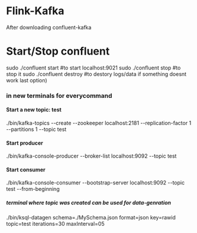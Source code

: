 # Flink-Kafka

After downloading confluent-kafka

# Start/Stop confluent
sudo ./confluent start #to start localhost:9021
sudo ./confluent stop #to stop it
sudo ./confluent destroy #to destory logs/data if something doesnt work last option)

### in new terminals for everycommand
#### Start a new topic: test
./bin/kafka-topics --create --zookeeper localhost:2181 --replication-factor 1 --partitions 1 --topic test
#### Start producer
./bin/kafka-console-producer --broker-list localhost:9092 --topic test
#### Start consumer 
./bin/kafka-console-consumer --bootstrap-server localhost:9092 --topic test --from-beginning

##### terminal where topic was created can be used for data-genration
./bin/ksql-datagen schema=./MySchema.json format=json key=rawid topic=test iterations=30 maxInterval=05
